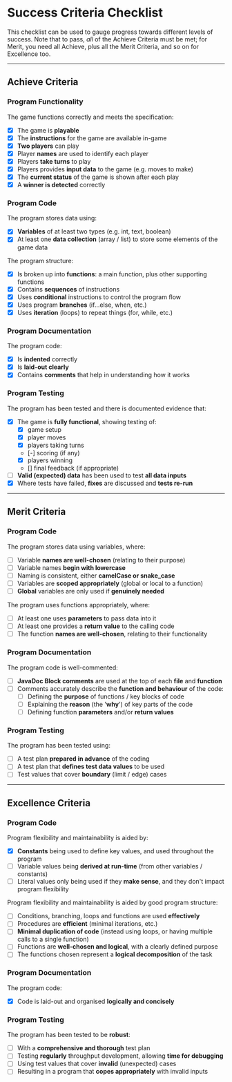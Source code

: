 # Success Criteria Checklist

This checklist can be used to gauge progress towards different levels of success. Note that to pass, *all* of the Achieve Criteria must be met; for Merit, you need all Achieve, plus all the Merit Criteria, and so on for Excellence too.

---

## Achieve Criteria

### Program Functionality

The game functions correctly and meets the specification:
- [x] The game is **playable**
- [x] The **instructions** for the game are available in-game
- [x] **Two players** can play
- [x] Player **names** are used to identify each player
- [x] Players **take turns** to play
- [x] Players provides **input data** to the game (e.g. moves to make)
- [x] The **current status** of the game is shown after each play
- [x] A **winner is detected** correctly

### Program Code

The program stores data using:
- [x] **Variables** of at least two types (e.g. int, text, boolean)
- [x] At least one **data collection** (array / list) to store some elements of the game data

The program structure:
- [x] Is broken up into **functions**: a main function, plus other supporting functions 
- [x] Contains **sequences** of instructions
- [x] Uses **conditional** instructions to control the program flow
- [x] Uses program **branches** (if...else, when, etc.)
- [x] Uses **iteration** (loops) to repeat things (for, while, etc.)

### Program Documentation

The program code:
- [x] Is **indented** correctly
- [x] Is **laid-out clearly**
- [x] Contains **comments** that help in understanding how it works

### Program Testing

The program has been tested and there is documented evidence that:
- [x] The game is **fully functional**, showing testing of:
  - [x] game setup
  - [x] player moves
  - [x] players taking turns
  - [-] scoring (if any)
  - [x] players winning
  - [] final feedback (if appropriate)
- [ ] **Valid (expected) data** has been used to test **all data inputs**
- [X] Where tests have failed, **fixes** are discussed and **tests re-run**

---

## Merit Criteria

### Program Code

The program stores data using variables, where:
- [ ] Variable **names are well-chosen** (relating to their purpose)
- [ ] Variable names **begin with lowercase**
- [ ] Naming is consistent, either **camelCase or snake_case**
- [ ] Variables are **scoped appropriately** (global or local to a function)
- [ ] **Global** variables are only used if **genuinely needed**

The program uses functions appropriately, where:
- [ ] At least one uses **parameters** to pass data into it
- [ ] At least one provides a **return value** to the calling code
- [ ] The function **names are well-chosen**, relating to their functionality 

### Program Documentation

The program code is well-commented:
- [ ] **JavaDoc Block comments** are used at the top of each **file** and **function**
- [ ] Comments accurately describe the **function and behaviour** of the code:
  - [ ] Defining the **purpose** of functions / key blocks of code
  - [ ] Explaining the **reason** (the '**why**') of key parts of the code
  - [ ] Defining function **parameters** and/or **return values**

### Program Testing

The program has been tested using:
- [ ] A test plan **prepared in advance** of the coding
- [ ] A test plan that **defines test data values** to be used
- [ ] Test values that cover **boundary** (limit / edge) cases

---

## Excellence Criteria

### Program Code

Program flexibility and maintainability is aided by:
- [x] **Constants** being used to define key values, and used throughout the program
- [ ] Variable values being **derived at run-time** (from other variables / constants)
- [ ] Literal values only being used if they **make sense**, and they don't impact program flexibility

Program flexibility and maintainability is aided by good program structure:
- [ ] Conditions, branching, loops and functions are used **effectively**
- [ ] Procedures are **efficient** (minimal iterations, etc.)
- [ ] **Minimal duplication of code** (instead using loops, or having multiple calls to a single function)
- [ ] Functions are **well-chosen and logical**, with a clearly defined purpose
- [ ] The functions chosen represent a **logical decomposition** of the task

### Program Documentation

The program code:
- [x] Code is laid-out and organised **logically and concisely**

### Program Testing

The program has been tested to be **robust**:
- [ ] With a **comprehensive and thorough** test plan
- [ ] Testing **regularly** throughput development, allowing **time for debugging**
- [ ] Using test values that cover **invalid** (unexpected) cases
- [ ] Resulting in a program that **copes appropriately** with invalid inputs

